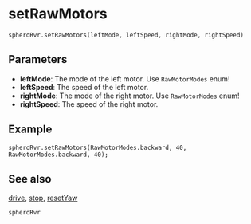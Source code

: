# setRawMotors

```sig
spheroRvr.setRawMotors(leftMode, leftSpeed, rightMode, rightSpeed)
```

## Parameters

* **leftMode**: The mode of the left motor. Use `RawMotorModes` enum!
* **leftSpeed**: The speed of the left motor.
* **rightMode**: The mode of the right motor. Use `RawMotorModes` enum!
* **rightSpeed**: The speed of the right motor.

## Example

```blocks
spheroRvr.setRawMotors(RawMotorModes.backward, 40, RawMotorModes.backward, 40);
```

## See also

[drive](/reference/spheroRvr/drive.md), [stop](/reference/spheroRvr/stop.md), [resetYaw](/reference/spheroRvr/resetYaw.md)

```package
spheroRvr
```

